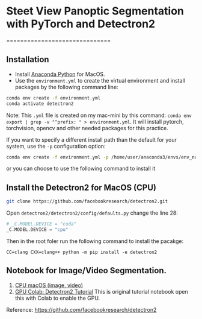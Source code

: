 # Steet View Panoptic Segmentation with PyTorch and Detectron2

==============================

## Installation

- Install [Anaconda Python](https://docs.anaconda.com/anaconda/install/mac-os/) for MacOS.
- Use the `environment.yml` to create the virtual environment and install packages by the following command line:

```bash
conda env create -f environment.yml
conda activate detectron2
```

Note: This `.yml` file is created on my mac-mini by this command: `conda env export | grep -v "^prefix: " > environment.yml`. It will install pytorch, torchvision, opencv and other needed packages for this practice.

If you want to specify a different install path than the default for your system, use the `-p` configuration option:

```bash
conda env create -f environment.yml -p /home/user/anaconda3/envs/env_name
```

or you can choose to use the following command to install it

## Install the Detectron2 for MacOS (CPU)

```bash
git clone https://github.com/facebookresearch/detectron2.git
```

Open `detectron2/detectron2/config/defaults.py` change the line 28:

```python
# _C.MODEL.DEVICE = "cuda"
_C.MODEL.DEVICE = "cpu"
```

Then in the root foler run the following command to install the pacakge:

```
CC=clang CXX=clang++ python -m pip install -e detectron2
```

## Notebook for Image/Video Segmentation.

1. [CPU macOS (image, video)](<./Detectron2\ Test(CPU-MacOS).ipynb>)
2. [GPU Colab: Detectron2 Tutorial](./Detectron2_Tutorial_Colab_GPU.ipynb) This is original tutorial notebook open this with Colab to enable the GPU.

Reference:
https://github.com/facebookresearch/detectron2
